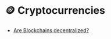 # 🪙 Cryptocurrencies

* [Are Blockchains decentralized?](https://assets-global.website-files.com/5fd11235b3950c2c1a3b6df4/62af6c641a672b3329b9a480\_Unintended\_Centralities\_in\_Distributed\_Ledgers.pdf)
